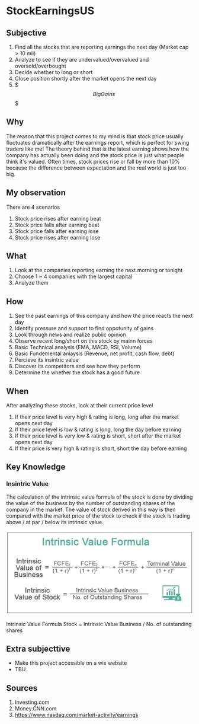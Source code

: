 # StockEarningsUS

## Subjective
1. Find all the stocks that are reporting earnings the next day (Market cap > 10 mil)
2. Analyze to see if they are undervalued/overvalued and oversold/overbought
3. Decide whether to long or short
4. Close position shortly after the market opens the next day
5. $$$ Big Gains $$$

## Why
The reason that this project comes to my mind is that stock price usually fluctuates dramatically after the earnings report, which is perfect for swing traders like me! 
The theory behind that is the latest earning shows how the company has actually been doing and the stock price is just what people think it's valued. Often times, stock prices rise or fall by more than 10% because the difference between expectation and the real world is just too big.

## My observation
There are 4 scenarios
1. Stock price rises after earning beat
2. Stock price falls after earning beat
3. Stock price falls after earning lose
4. Stock price rises after earning lose

## What
1. Look at the companies reporting earning the next morning or tonight
2. Choose 1 ~ 4 companies with the largest capital
3. Analyze them

## How
1. See the past earnings of this company and how the price reacts the next day
2. Identify pressure and support to find oppotunity of gains
3. Look through news and realize public opinion
4. Observe recent long/short on this stock by mainn forces
5. Basic Technical analysis (EMA, MACD, RSI, Volume)
6. Basic Fundemental anlaysis (Revenue, net profit, cash flow, debt)
7. Percieve its insintric value
8. Discover its competitors and see how they perform
9. Determine the whether the stock has a good future

## When
After analyzing these stocks, look at their current price level
1. If their price level is very high & rating is long, long after the market opens next day
2. If their price level is low & rating is long, long the day before earning
3. If their price level is very low & rating is short, short after the market opens next day
4. If their price is very high & rating is short, short the day before earning


## Key Knowledge
### Insintric Value
The calculation of the intrinsic value formula of the stock is done by dividing the value of the business by the number of outstanding shares of the company
in the market. The value of stock derived in this way is then compared with the market price
of the stock to check if the stock is trading above / at par / below its intrinsic value.

![GitHub Logo](/images/Intrinsic-Value-Formula.jpg.jfif)

Intrinsic Value Formula Stock  = Intrinsic Value Business / No. of outstanding shares

## Extra subjecttive
- Make this project accessible on a wix website
- TBU

## Sources
1. Investing.com
2. Money.CNN.com
3. https://www.nasdaq.com/market-activity/earnings
